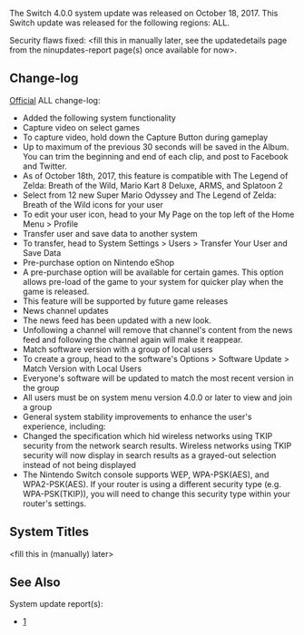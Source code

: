 The Switch 4.0.0 system update was released on October 18, 2017. This
Switch update was released for the following regions: ALL.

Security flaws fixed: \<fill this in manually later, see the
updatedetails page from the ninupdates-report page(s) once available for
now\>.

## Change-log

[Official](http://en-americas-support.nintendo.com/app/answers/detail/a_id/22525/p/897)
ALL change-log:

  - Added the following system functionality
  - Capture video on select games
  - To capture video, hold down the Capture Button during gameplay
  - Up to maximum of the previous 30 seconds will be saved in the Album.
    You can trim the beginning and end of each clip, and post to
    Facebook and Twitter.
  - As of October 18th, 2017, this feature is compatible with The Legend
    of Zelda: Breath of the Wild, Mario Kart 8 Deluxe, ARMS, and
    Splatoon 2
  - Select from 12 new Super Mario Odyssey and The Legend of Zelda:
    Breath of the Wild icons for your user
  - To edit your user icon, head to your My Page on the top left of the
    Home Menu \> Profile
  - Transfer user and save data to another system
  - To transfer, head to System Settings \> Users \> Transfer Your User
    and Save Data
  - Pre-purchase option on Nintendo eShop
  - A pre-purchase option will be available for certain games. This
    option allows pre-load of the game to your system for quicker play
    when the game is released.
  - This feature will be supported by future game releases
  - News channel updates
  - The news feed has been updated with a new look.
  - Unfollowing a channel will remove that channel's content from the
    news feed and following the channel again will make it reappear.
  - Match software version with a group of local users
  - To create a group, head to the software's Options \> Software Update
    \> Match Version with Local Users
  - Everyone's software will be updated to match the most recent version
    in the group
  - All users must be on system menu version 4.0.0 or later to view and
    join a group
  - General system stability improvements to enhance the user's
    experience, including:
  - Changed the specification which hid wireless networks using TKIP
    security from the network search results. Wireless networks using
    TKIP security will now display in search results as a grayed-out
    selection instead of not being displayed
  - The Nintendo Switch console supports WEP, WPA-PSK(AES), and
    WPA2-PSK(AES). If your router is using a different security type
    (e.g. WPA-PSK(TKIP)), you will need to change this security type
    within your router's settings.

## System Titles

\<fill this in (manually) later\>

## See Also

System update
    report(s):

  - [1](https://yls8.mtheall.com/ninupdates/reports.php?date=10-18-17_08-05-13&sys=hac)
